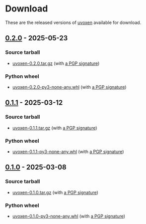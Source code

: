 <!--
SPDX-FileCopyrightText: Peter Pentchev <roam@ringlet.net>
SPDX-License-Identifier: BSD-2-Clause
-->

# Download

These are the released versions of [uvoxen](index.md) available for download.

## [0.2.0] - 2025-05-23

### Source tarball

- [uvoxen-0.2.0.tar.gz](https://devel.ringlet.net/files/devel/uvoxen/uvoxen-0.2.0.tar.gz)
  (with [a PGP signature](https://devel.ringlet.net/files/devel/uvoxen/uvoxen-0.2.0.tar.gz.asc))

### Python wheel

- [uvoxen-0.2.0-py3-none-any.whl](https://devel.ringlet.net/files/devel/uvoxen/uvoxen-0.2.0-py3-none-any.whl)
  (with [a PGP signature](https://devel.ringlet.net/files/devel/uvoxen/uvoxen-0.2.0-py3-none-any.whl.asc))

## [0.1.1] - 2025-03-12

### Source tarball

- [uvoxen-0.1.1.tar.gz](https://devel.ringlet.net/files/devel/uvoxen/uvoxen-0.1.1.tar.gz)
  (with [a PGP signature](https://devel.ringlet.net/files/devel/uvoxen/uvoxen-0.1.1.tar.gz.asc))

### Python wheel

- [uvoxen-0.1.1-py3-none-any.whl](https://devel.ringlet.net/files/devel/uvoxen/uvoxen-0.1.1-py3-none-any.whl)
  (with [a PGP signature](https://devel.ringlet.net/files/devel/uvoxen/uvoxen-0.1.1-py3-none-any.whl.asc))

## [0.1.0] - 2025-03-08

### Source tarball

- [uvoxen-0.1.0.tar.gz](https://devel.ringlet.net/files/devel/uvoxen/uvoxen-0.1.0.tar.gz)
  (with [a PGP signature](https://devel.ringlet.net/files/devel/uvoxen/uvoxen-0.1.0.tar.gz.asc))

### Python wheel

- [uvoxen-0.1.0-py3-none-any.whl](https://devel.ringlet.net/files/devel/uvoxen/uvoxen-0.1.0-py3-none-any.whl)
  (with [a PGP signature](https://devel.ringlet.net/files/devel/uvoxen/uvoxen-0.1.0-py3-none-any.whl.asc))

[0.2.0]: https://gitlab.com/ppentchev/uvoxen/-/tags/release%2F0.2.0
[0.1.1]: https://gitlab.com/ppentchev/uvoxen/-/tags/release%2F0.1.1
[0.1.0]: https://gitlab.com/ppentchev/uvoxen/-/tags/release%2F0.1.0
